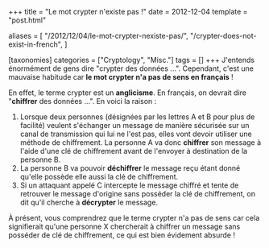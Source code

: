 +++
title = "Le mot crypter n'existe pas !"
date = 2012-12-04
template = "post.html"

aliases = [
  "/2012/12/04/le-mot-crypter-nexiste-pas/",
  "/crypter-does-not-exist-in-french",
]

[taxonomies]
categories = ["Cryptology", "Misc."]
tags = []
+++
J'entends énormément de gens dire "crypter des données ...". Cependant, c'est
une mauvaise habitude car **le mot crypter n'a pas de sens en français** !

En effet, le terme crypter est un **anglicisme**. En français, on devrait dire
"**chiffrer** des données ...". En voici la raison :

1. Lorsque deux personnes (désignées par les lettres A et B pour plus de
   facilité) veulent s'échanger un message de manière sécurisée sur un canal de
   transmission qui lui ne l'est pas, elles vont devoir utiliser une méthode de
   chiffrement. La personne A va donc **chiffrer** son message à l'aide d'une clé
   de chiffrement avant de l'envoyer à destination de la personne B.
2. La personne B va pouvoir **déchiffrer** le message reçu étant donné qu'elle
   possède elle aussi la clé de chiffrement.
3. Si un attaquant appelé C intercepte le message chiffré et tente de retrouver
   le message d'origine sans posséder la clé de chiffrement, on dit qu'il
   cherche à **décrypter** le message.

À présent, vous comprendrez que le terme crypter n'a pas de sens car cela
signifierait qu'une personne X chercherait à chiffrer un message sans posséder
de clé de chiffrement, ce qui est bien évidement absurde !
